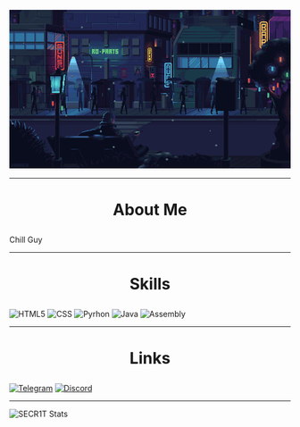 [![Header](assets/242390524-0c7eb6ed-663b-4ce4-bfbd-18239a38ba1b.gif)](https://www.youtube.com/@SECR1TYT)

---

# <p align="center">**About Me**</p>

Chill Guy

---

# <p align="center">**Skills**</p>

![HTML5](https://img.shields.io/badge/-HTML-090909?style=for-the-badge&logo=html5&logoColor=9932cc)
![CSS](https://img.shields.io/badge/-CSS-090909?style=for-the-badge&logo=css3&logoColor=9932cc)
![Pyrhon](https://img.shields.io/badge/-PYTHON-090909?style=for-the-badge&logo=python&logoColor=9932cc)
![Java](https://img.shields.io/badge/-JAVA-090909?style=for-the-badge&logo=openjdk&logoColor=9932cc)
![Assembly](https://img.shields.io/badge/-ASSEMBLY-090909?style=for-the-badge&logo=assemblyscript&logoColor=9932cc)

---

# <p align="center">**Links**</p>

[![Telegram](https://img.shields.io/badge/-Telegram-090909?style=for-the-badge&logo=telegram&logoColor=9932cc)](https://t.me/SECR1T)
[![Discord](https://img.shields.io/badge/-Discord-090909?style=for-the-badge&logo=discord&logoColor=9932cc)](https://discordapp.com/users/541615408155852800/)

---

![SECR1T Stats](https://github-readme-stats.vercel.app/api?username=SECR1T&show_icons=true&theme=synthwave)
